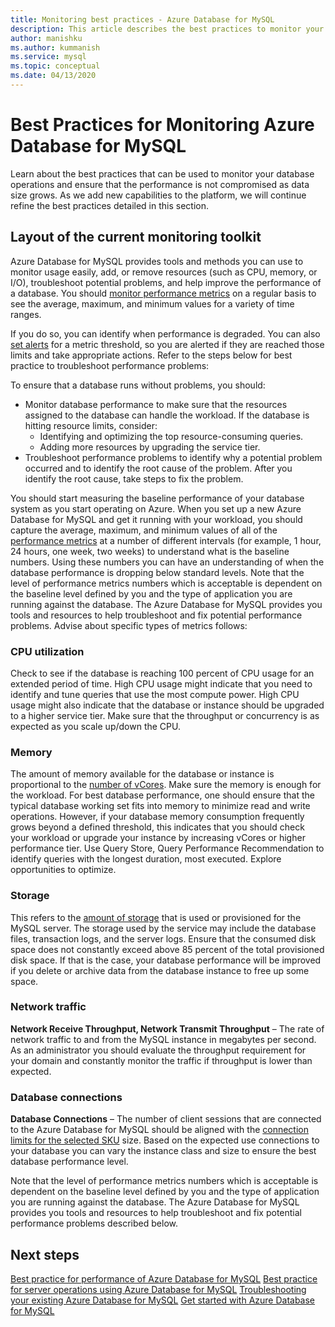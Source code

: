 ```yaml
---
title: Monitoring best practices - Azure Database for MySQL
description: This article describes the best practices to monitor your Azure Database for MySQL.
author: manishku
ms.author: kummanish
ms.service: mysql
ms.topic: conceptual
ms.date: 04/13/2020
---
```


# Best Practices for Monitoring Azure Database for MySQL

Learn about the best practices that can be used to monitor your database operations and ensure that the performance is not compromised as data size grows. As we add new capabilities to the platform, we will continue refine the best practices detailed in this section.

## Layout of the current monitoring toolkit

Azure Database for MySQL provides tools and methods you can use to monitor usage easily, add, or remove resources (such as CPU, memory, or I/O), troubleshoot potential problems, and help improve the performance of a database. You should [monitor performance metrics](concepts-monitoring.md#metrics) on a regular basis to see the average, maximum, and minimum values for a variety of time ranges.

If you do so, you can identify when performance is degraded. You can also [set alerts](howto-alert-on-metric.md#create-an-alert-rule-on-a-metric-from-the-azure-portal) for a metric threshold, so you are alerted if they are reached those limits and take appropriate actions. Refer to the steps below for best practice to troubleshoot performance problems:  

To ensure that a database runs without problems, you should:

* Monitor database performance to make sure that the resources assigned to the database can handle the workload. If the database is hitting resource limits, consider:
    * Identifying and optimizing the top resource-consuming queries. 
    * Adding more resources by upgrading the service tier.
* Troubleshoot performance problems to identify why a potential problem occurred and to identify the root cause of the problem. After you identify the root cause, take steps to fix the problem. 

You should start measuring the baseline performance of your database system as you start operating on Azure. When you set up a new Azure Database for MySQL and get it running with your workload, you should capture the average, maximum, and minimum values of all of the [performance metrics](howto-alert-on-metric.md) at a number of different intervals (for example, 1 hour, 24 hours, one week, two weeks) to understand what is the baseline numbers. Using these numbers you can have an understanding of when the database performance is dropping below standard levels. Note that the level of performance metrics numbers which is acceptable is dependent on the baseline level defined by you and the type of application you are running against the database. The Azure Database for MySQL provides you tools and resources to help troubleshoot and fix potential performance problems. Advise about specific types of metrics follows: 

### CPU utilization
Check to see if the database is reaching 100 percent of CPU usage for an extended period of time. High CPU usage might indicate that you need to identify and tune queries that use the most compute power. High CPU usage might also indicate that the database or instance should be upgraded to a higher service tier. Make sure that the throughput or concurrency is as expected as you scale up/down the CPU. 

### Memory 
The amount of memory available for the database or instance is proportional to the [number of vCores](concepts-pricing-tiers.md). Make sure the memory is enough for the workload. For best database performance, one should ensure that the typical database working set fits into memory to minimize read and write operations. However, if your database memory consumption frequently grows beyond a defined threshold, this indicates that you should check your workload or upgrade your instance by increasing vCores or higher performance tier. Use Query Store, Query Performance Recommendation to identify queries with the longest duration, most executed. Explore opportunities to optimize. 

### Storage 
This refers to the [amount of storage](howto-create-manage-server-portal.md#scale-compute-and-storage) that is used or provisioned for the MySQL server. The storage used by the service may include the database files, transaction logs, and the server logs. Ensure that the consumed disk space does not constantly exceed above 85 percent of the total provisioned disk space. If that is the case, your database performance will be improved if you delete or archive data from the database instance to free up some space. 

### Network traffic 

**Network Receive Throughput, Network Transmit Throughput** – The rate of network traffic to and from the MySQL instance in megabytes per second. As an administrator you should evaluate the throughput requirement for your domain and constantly monitor the traffic if throughput is lower than expected. 

### Database connections 
**Database Connections** – The number of client sessions that are connected to the Azure Database for MySQL should be aligned with the [connection limits for the selected SKU](concepts-limits.md#maximum-connections) size. Based on the expected use connections to your database you can vary the instance class and size to ensure the best database performance level. 

Note that the level of performance metrics numbers which is acceptable is dependent on the baseline level defined by you and the type of application you are running against the database. The Azure Database for MySQL provides you tools and resources to help troubleshoot and fix potential performance problems described below.

## Next steps

[Best practice for performance of Azure Database for MySQL](concept-performance-best-practices.md)
[Best practice for server operations using Azure Database for MySQL](concept-server-operational-best-practice.md)
[Troubleshooting your existing Azure Database for MySQL](howto-troubleshoot-mysql.md)
[Get started with Azure Database for MySQL](quickstart-create-mysql-server-database-using-azure-portal.md)